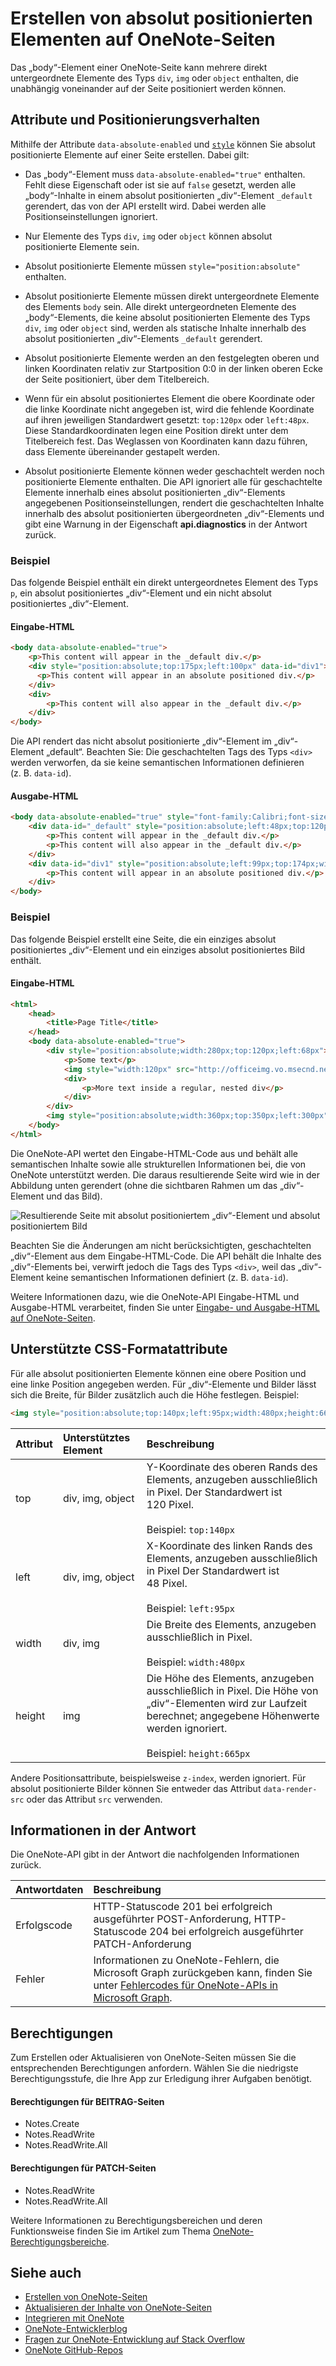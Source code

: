 
# <a name="create-absolute-positioned-elements-in-onenote-pages"></a>Erstellen von absolut positionierten Elementen auf OneNote-Seiten

Das „body“-Element einer OneNote-Seite kann mehrere direkt untergeordnete Elemente des Typs `div`, `img` oder `object` enthalten, die unabhängig voneinander auf der Seite positioniert werden können.

<a name="attributes"></a>

## <a name="attributes-and-positioning-behavior"></a>Attribute und Positionierungsverhalten

Mithilfe der Attribute `data-absolute-enabled` und [`style`](#supported-css-style-attributes) können Sie absolut positionierte Elemente auf einer Seite erstellen. Dabei gilt:

- Das „body“-Element muss `data-absolute-enabled="true"` enthalten. Fehlt diese Eigenschaft oder ist sie auf `false` gesetzt, werden alle „body“-Inhalte in einem absolut positionierten „div“-Element `_default` gerendert, das von der API erstellt wird. Dabei werden alle Positionseinstellungen ignoriert.

- Nur Elemente des Typs `div`, `img` oder `object` können absolut positionierte Elemente sein. 

- Absolut positionierte Elemente müssen `style="position:absolute"` enthalten.

- Absolut positionierte Elemente müssen direkt untergeordnete Elemente des Elements `body` sein. Alle direkt untergeordneten Elemente des „body“-Elements, die keine absolut positionierten Elemente des Typs `div`, `img` oder `object` sind, werden als statische Inhalte innerhalb des absolut positionierten „div“-Elements `_default` gerendert.

- Absolut positionierte Elemente werden an den festgelegten oberen und linken Koordinaten relativ zur Startposition 0:0 in der linken oberen Ecke der Seite positioniert, über dem Titelbereich.

- Wenn für ein absolut positioniertes Element die obere Koordinate oder die linke Koordinate nicht angegeben ist, wird die fehlende Koordinate auf ihren jeweiligen Standardwert gesetzt: `top:120px` oder `left:48px`. Diese Standardkoordinaten legen eine Position direkt unter dem Titelbereich fest. Das Weglassen von Koordinaten kann dazu führen, dass Elemente übereinander gestapelt werden.

- Absolut positionierte Elemente können weder geschachtelt werden noch positionierte Elemente enthalten. Die API ignoriert alle für geschachtelte Elemente innerhalb eines absolut positionierten „div“-Elements angegebenen Positionseinstellungen, rendert die geschachtelten Inhalte innerhalb des absolut positionierten übergeordneten „div“-Elements und gibt eine Warnung in der Eigenschaft **api.diagnostics** in der Antwort zurück.


### <a name="example"></a>Beispiel

Das folgende Beispiel enthält ein direkt untergeordnetes Element des Typs `p`, ein absolut positioniertes „div“-Element und ein nicht absolut positioniertes „div“-Element.

#### <a name="input-html"></a>Eingabe-HTML  

   ```html 
   <body data-absolute-enabled="true">
       <p>This content will appear in the _default div.</p>
       <div style="position:absolute;top:175px;left:100px" data-id="div1">
         <p>This content will appear in an absolute positioned div.</p>
       </div>
       <div>
           <p>This content will also appear in the _default div.</p>
       </div>
   </body>
   ```

Die API rendert das nicht absolut positionierte „div“-Element im „div“-Element „default“. Beachten Sie: Die geschachtelten Tags des Typs `<div>` werden verworfen, da sie keine semantischen Informationen definieren (z. B. `data-id`).

#### <a name="output-html"></a>Ausgabe-HTML 

   ```html 
   <body data-absolute-enabled="true" style="font-family:Calibri;font-size:11pt">
       <div data-id="_default" style="position:absolute;left:48px;top:120px;width:624px">
           <p>This content will appear in the _default div.</p>
           <p>This content will also appear in the _default div.</p>
       </div>
       <div data-id="div1" style="position:absolute;left:99px;top:174px;width:624px">
           <p>This content will appear in an absolute positioned div.</p>
       </div>
   </body>
   ```

### <a name="example"></a>Beispiel

Das folgende Beispiel erstellt eine Seite, die ein einziges absolut positioniertes „div“-Element und ein einziges absolut positioniertes Bild enthält.


#### <a name="input-html"></a>Eingabe-HTML  

```html 
<html>
    <head>
        <title>Page Title</title>
    </head>
    <body data-absolute-enabled="true">
        <div style="position:absolute;width:280px;top:120px;left:68px">
            <p>Some text</p>
            <img style="width:120px" src="http://officeimg.vo.msecnd.net/en-us/files/018/949/ZA103278226.png" />
            <div>
                <p>More text inside a regular, nested div</p>
            </div>
        </div>
        <img style="position:absolute;width:360px;top:350px;left:300px" src="http://officeimg.vo.msecnd.net/en-us/files/018/949/ZA103278226.png" />
    </body>
</html>
```
 
Die OneNote-API wertet den Eingabe-HTML-Code aus und behält alle semantischen Inhalte sowie alle strukturellen Informationen bei, die von OneNote unterstützt werden. Die daraus resultierende Seite wird wie in der Abbildung unten gerendert (ohne die sichtbaren Rahmen um das „div“-Element und das Bild). 

![Resultierende Seite mit absolut positioniertem „div“-Element und absolut positioniertem Bild](images/abs-pos.PNG)

Beachten Sie die Änderungen am nicht berücksichtigten, geschachtelten „div“-Element aus dem Eingabe-HTML-Code. Die API behält die Inhalte des „div“-Elements bei, verwirft jedoch die Tags des Typs `<div>`, weil das „div“-Element keine semantischen Informationen definiert (z. B. `data-id`).

Weitere Informationen dazu, wie die OneNote-API Eingabe-HTML und Ausgabe-HTML verarbeitet, finden Sie unter [Eingabe- und Ausgabe-HTML auf OneNote-Seiten](onenote_input_output_html.md).

<a name="style-attributes"></a>

## <a name="supported-css-style-attributes"></a>Unterstützte CSS-Formatattribute

Für alle absolut positionierten Elemente können eine obere Position und eine linke Position angegeben werden. Für „div“-Elemente und Bilder lässt sich die Breite, für Bilder zusätzlich auch die Höhe festlegen. Beispiel:

```html
<img style="position:absolute;top:140px;left:95px;width:480px;height:665px" src="..." />
```

| Attribut | Unterstütztes Element | Beschreibung |  
|:------|:------|:------|  
| top | div, img, object | Y-Koordinate des oberen Rands des Elements, anzugeben ausschließlich in Pixel. Der Standardwert ist 120 Pixel.<br/><br/>Beispiel: `top:140px` |  
| left |  div, img, object  | X-Koordinate des linken Rands des Elements, anzugeben ausschließlich in Pixel Der Standardwert ist 48 Pixel.<br/><br/>Beispiel: `left:95px` |  
| width |  div, img  | Die Breite des Elements, anzugeben ausschließlich in Pixel.<br/><br/>Beispiel: `width:480px` |  
| height | img | Die Höhe des Elements, anzugeben ausschließlich in Pixel. Die Höhe von „div“-Elementen wird zur Laufzeit berechnet; angegebene Höhenwerte werden ignoriert.<br/><br/>Beispiel: `height:665px` |  
 
Andere Positionsattribute, beispielsweise `z-index`, werden ignoriert. Für absolut positionierte Bilder können Sie entweder das Attribut `data-render-src` oder das Attribut `src` verwenden.


<a name="request-response-info"></a>

## <a name="response-information"></a>Informationen in der Antwort

Die OneNote-API gibt in der Antwort die nachfolgenden Informationen zurück.

| Antwortdaten | Beschreibung |  
|:------|:------|  
| Erfolgscode | HTTP-Statuscode 201 bei erfolgreich ausgeführter POST-Anforderung, HTTP-Statuscode 204 bei erfolgreich ausgeführter PATCH-Anforderung |  
| Fehler | Informationen zu OneNote-Fehlern, die Microsoft Graph zurückgeben kann, finden Sie unter [Fehlercodes für OneNote-APIs in Microsoft Graph](onenote_error_codes.md). |  
  


<a name="permissions"></a>

## <a name="permissions"></a>Berechtigungen

Zum Erstellen oder Aktualisieren von OneNote-Seiten müssen Sie die entsprechenden Berechtigungen anfordern. Wählen Sie die niedrigste Berechtigungsstufe, die Ihre App zur Erledigung ihrer Aufgaben benötigt.

#### <a name="permissions-for-post-pages"></a>Berechtigungen für BEITRAG-Seiten 

- Notes.Create
- Notes.ReadWrite
- Notes.ReadWrite.All  


#### <a name="permissions-for-patch-pages"></a>Berechtigungen für PATCH-Seiten 

- Notes.ReadWrite
- Notes.ReadWrite.All

Weitere Informationen zu Berechtigungsbereichen und deren Funktionsweise finden Sie im Artikel zum Thema [OneNote-Berechtigungsbereiche](permissions_reference.md#notes-permissions).


<a name="see-also"></a>

## <a name="see-also"></a>Siehe auch

- [Erstellen von OneNote-Seiten](onenote-create-page.md)
- [Aktualisieren der Inhalte von OneNote-Seiten](onenote_update_page.md)
- [Integrieren mit OneNote](integrate_with_onenote.md)
- [OneNote-Entwicklerblog](http://go.microsoft.com/fwlink/?LinkID=390183)
- [Fragen zur OneNote-Entwicklung auf Stack Overflow](http://go.microsoft.com/fwlink/?LinkID=390182)
- [OneNote GitHub-Repos](http://go.microsoft.com/fwlink/?LinkID=390178)  


